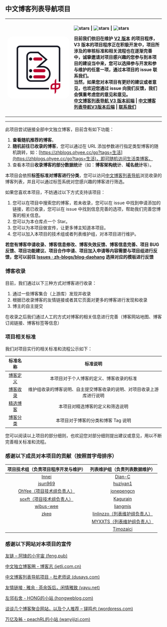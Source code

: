 ## 中文博客列表导航项目



<table>
<td style="width:200px">
	<img align="right" src="./assets/logo.svg" alt="logo" height="200px" style="background: #FFF;border-radius: 20px"/>
</td>
<td>
	<h4>
        <p>
            <img src="https://img.shields.io/github/stars/zh-blogs/blog-daohang?style=for-the-badge" referrerpolicy="no-referrer" alt="stars">  |  
            <img src="https://img.shields.io/badge/%E7%9B%AE%E5%89%8D%E7%89%88%E6%9C%AC-V2-reen?style=for-the-badge" referrerpolicy="no-referrer" alt="stars">  |  
            <img src="https://img.shields.io/badge/%E5%BC%80%E5%8F%91%E4%B8%AD-V3-orange?style=for-the-badge" referrerpolicy="no-referrer" alt="stars">
        </p>
        <p>
        目前我们依旧在维护 <a href="https://github.com/zh-blogs/v2">V2 版本</a> 的项目程序，V3 版本的项目程序正在积极开发中，项目所涉及的审核标准和相关流程也在逐渐完善中，诚挚邀请对项目感兴趣的您参与到本项目的建设当中来，您可以选择<b>参与开发</b>和<b>参与维护</b>的任意一项，通过本项目的 issue 联系我们。<br/>
        当然，如果您对本项目有更好的建议或者意见，也欢迎您通过 issue 向我们反馈，我们会慎重考虑您的意见和意见。<br/>
        <a href="https://github.com/zh-blogs/frontend">中文博客列表导航 V3 版本前端</a>  |  <a href="https://github.com/zh-blogs/backend">中文博客列表导航V3版本后端</a>  |  <a href="https://github.com/zh-blogs/blog-daohang/issues/new/choose">联系我们</a>
        </p>
    </h4>
</td>
</table>


---

此项目尝试链接全部中文独立博客，目前含有如下功能：

1. **查看随机推荐的博客**。
2. **随机前往已收录的博客**，您可以通过在 URL 添加参数进行指定类型博客的随机跳转，如：[https://zhblogs.ohyee.cc/go?tags=生活](https://zhblogs.ohyee.cc/go?tags=生活)，即可随机访问生活类博客。
3. 查看本项目**收录博客的部分数据统计**（如：**博客架构统计**、**域名统计**等）。

本项目会依照**标签标准对博客进行分类**，您可以访问[中文博客列表导航](https://zhblogs.ohyee.cc/)浏览收录的博客列表，并且可以通过标签系统对您感兴趣的博客进行筛选。    

如果您喜欢本项目，不妨通过以下方式支持该项目：

1. 您可以在项目中搜索您的博客，若未收录，您可以在 issue 中找到申请添加的链接，若已收录，您可以在 issue 中找到信息完善的选项，帮助我们完善您博客的相关信息。
2. 您可以为本仓库点一个 Star。
3. 您可以为本项目做宣传，让更多博主知道本项目。
4. 您可以加入本项目的技术组或者列表维护组，对本项目进行维护。

**若您有博客申请收录、博客信息修改、博客失效反馈、博客信息完善、项目 BUG 反馈、项目功能建议、项目合作申请、项目加入申请等内容需要与项目组进行反馈，您可以前往 [Issues · zh-blogs/blog-daohang](https://github.com/zh-blogs/blog-daohang/issues) 选择对应的模板进行反馈**

### 博客收录

目前，我们通过以下三种方式对博客进行收录：

1. 通过一些博客集合（上游库）发现并收录
2. 根据已收录博客的友情链接或者其它页面对更多的博客进行发现和收录
3. 博主的自主提交

在收录之后我们通过人工的方式对博客的相关信息进行完善（博客网站地图、博客订阅链接、博客标签等信息）

### 项目相关标准

我们对项目实行的相关标准和流程公示如下：

|               标准名称               |                           标准说明                           |
| :----------------------------------: | :----------------------------------------------------------: |
| [博客定义](./document/Definition.md) |           本项目对于个人博客的定义、博客收录的标准           |
|  [博客收录](./document/Included.md)  | 维护组收录的博客说明、自主提交博客收录的说明、对项目收录上游库进行说明 |
|  [精选博客](./document/Selected.md)  |               本项目对精选博客的定义和筛选说明               |
|    [博客分类](./document/Tag.md)     |             本项目对于博客的分类和博客 Tag 说明              |

您可以阅读以上项目的部分细则，也欢迎您对部分细则提出建议或意见，用以不断完善相关标准和流程。

### 感谢以下成员对本项目的贡献（按照首字母排序）

| 项目技术组（负责项目程序开发与维护） | 列表维护组（负责列表数据维护） |
| :--------: | :--------: |
|   [Innei](https://github.com/Innei)    |   [Dian-C](https://github.com/Dian-C)   |
|  [jsun969](https://github.com/jsun969)   |  [huziyan1](https://github.com/huziyan1)  |
| [OhYee（项目技术组负责人）](https://github.com/OhYee) | [jonepengcn](https://github.com/jonepengcn) |
|   [soxft（项目技术组负责人）](https://github.com/soxft)   |  [Kagurain](https://github.com/Kagurain)  |
|   [wibus-wee](https://github.com/wibus-wee)   | [liangmis](https://github.com/liangmis)  |
| [zkeq](https://github.com/zkeq) | [linlinzzo（列表维护组负责人）](https://github.com/linlinzzo) |
|        |   [MYXXTS（列表维护组负责人）](https://github.com/MYXXTS)   |
|            | [Timozaici](https://github.com/Timozaici)  |

### 感谢以下网站对本项目的宣传

[友链 – 阿锋的小宇宙 (feng.pub)](https://feng.pub/links)

[中文独立博客圈 - 博客志 (jetli.com.cn)](http://www.jetli.com.cn/quan.html)

[中文博客列表导航项目 - 杜老师说 (dusays.com)](https://dusays.com/494/)

[友情链接 · 雅余 · 茶余饭后，闲情雅致 (yayu.net)](https://www.yayu.net/links/)

[左邻右舍 - HONG的小站 (hongweblog.com)](https://hongweblog.com/friend)

[谈谈几个博客聚合网站，以及个人推荐 – 铎鸣也 (wordpress.com)](https://zhengduo.wordpress.com/2022/12/09/zh-blogs-site-link/)

[万亿及秭 - peachRL的小站 (wanyijizi.com)](https://wanyijizi.com/)
